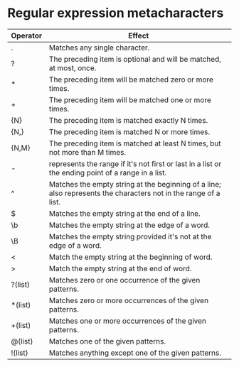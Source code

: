 # Regular expression metacharacters

| Operator	| Effect
| --        | --     
|.	| Matches any single character.
|?	| The preceding item is optional and will be matched, at most, once.|
|*	| The preceding item will be matched zero or more times.
|+	| The preceding item will be matched one or more times.
|{N}| The preceding item is matched exactly N times.
|{N,}| The preceding item is matched N or more times.
|{N,M} | The preceding item is matched at least N times, but not more than M times.
|-	| represents the range if it's not first or last in a list or the ending point of a range in a list.
|^	| Matches the empty string at the beginning of a line; also represents the characters not in the range of a list.
|$	| Matches the empty string at the end of a line.
|\b	| Matches the empty string at the edge of a word.
|\B	| Matches the empty string provided it's not at the edge of a word.
|\<	| Match the empty string at the beginning of word.
|\>	| Match the empty string at the end of word.
|?(list) | Matches zero or one occurrence of the given patterns.
|*(list) | Matches zero or more occurrences of the given patterns.
|+(list) | Matches one or more occurrences of the given patterns.
|@(list) | Matches one of the given patterns.
|!(list) | Matches anything except one of the given patterns.